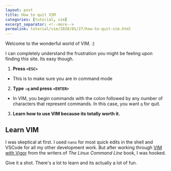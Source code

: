 ```yaml
---
layout: post
title: How to quit VIM
categories: [tutorial, vim]
excerpt_separator: <!--more-->
permalink: tutorial/vim/2020/01/27/how-to-quit-vim.html
---
```


Welcome to the wonderful world of VIM. :)

I can completely understand the frustration you might be feeling upon finding this site. Its easy though.
<!--more-->
1. **Press `<ESC>`**
  - This is to make sure you are in command mode 
2. **Type `:q` and press `<ENTER>`** 
  - In VIM, you begin commands with the colon followed by any number of characters that represent commands. In this case, you want `q` for quit. 
3. **Learn how to use VIM because its totally worth it.**

## Learn VIM

I was skeptical at first. I used `nano` for most quick edits in the shell and VSCode for all my other development work. But after working through [VIM with Vigor](http://linuxcommand.org/lc3_adv_vimvigor.php) from the writers of *The Linux Command Line* book, I was hooked. 

Give it a shot. There's a lot to learn and its actually a lot of fun.

